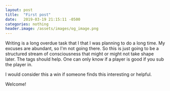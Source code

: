 ```yaml
---
layout: post
title:  "First post"
date:   2019-03-19 21:15:11 -0500
categories: nothing
header.image: /assets/images/og_image.png
---
```

Writing is a long overdue task that I that I was planning to do a long time. My excuses are abundant, so I'm not going there. So this is just going to be a structured stream of consciousness that might or might not take shape later. The tags should help. One can only know if a player is good if you sub the player in.

I would consider this a win if someone finds this interesting or helpful.

Welcome!

